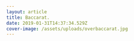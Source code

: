 ```yaml
---
layout: article
title: Baccarat.
date: 2019-01-31T14:37:34.529Z
cover-image: /assets/uploads/overbaccarat.jpg
---
```


